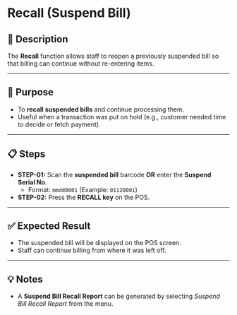 # Recall (Suspend Bill)

## 📝 Description
The **Recall** function allows staff to reopen a previously suspended bill so that billing can continue without re-entering items.

---

## 🎯 Purpose
- To **recall suspended bills** and continue processing them.  
- Useful when a transaction was put on hold (e.g., customer needed time to decide or fetch payment).  

---

## 📋 Steps
- **STEP-01:** Scan the **suspended bill** barcode **OR** enter the **Suspend Serial No**.  
  - Format: `mmdd0001` (Example: `01120001`)  
- **STEP-02:** Press the **RECALL key** on the POS.  

---

## ✅ Expected Result
- The suspended bill will be displayed on the POS screen.  
- Staff can continue billing from where it was left off.  

---

## 💡 Notes
- A **Suspend Bill Recall Report** can be generated by selecting *Suspend Bill Recall Report* from the menu.  
